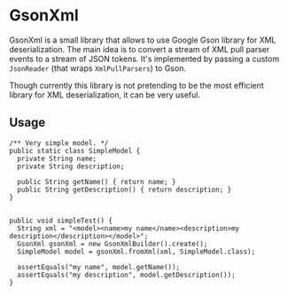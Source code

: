 GsonXml
===============

GsonXml is a small library that allows to use Google Gson library for XML deserialization.
The main idea is to convert a stream of XML pull parser events to a stream of JSON tokens.
It's implemented by passing a custom `JsonReader` (that wraps `XmlPullParsers`) to Gson.

Though currently this library is not pretending to be the most efficient library for 
XML deserialization, it can be very useful.

Usage
-------------

    /** Very simple model. */
    public static class SimpleModel {
      private String name;
      private String description;
    
      public String getName() { return name; }
      public String getDescription() { return description; }
    }
    
    
    public void simpleTest() {
      String xml = "<model><name>my name</name><description>my description</description></model>";
      GsonXml gsonXml = new GsonXmlBuilder().create();
      SimpleModel model = gsonXml.fromXml(xml, SimpleModel.class);
      
      assertEquals("my name", model.getName());
      assertEquals("my description", model.getDescription());
    }
